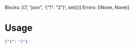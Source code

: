 Blocks: [(7, "json", '{"1": "2"}', set())]
Errors: [(None, None)]


# Usage

~~~json
{"1": "2"}
~~~~
